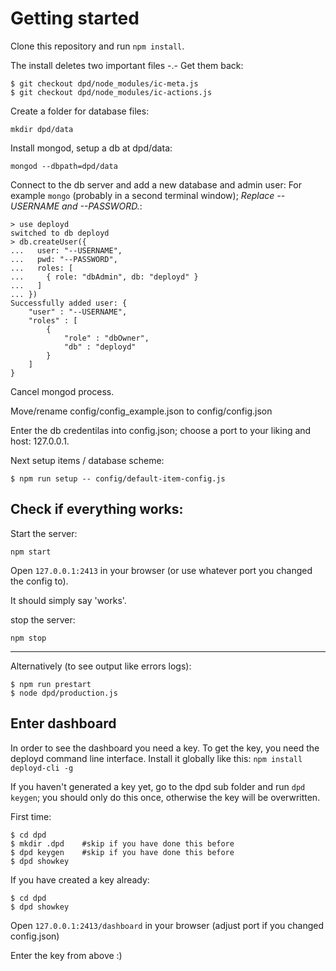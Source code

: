 # Getting started

Clone this repository and run ``npm install``.

The install deletes two important files -.- Get them back:

```console 
$ git checkout dpd/node_modules/ic-meta.js 
$ git checkout dpd/node_modules/ic-actions.js 
```


Create a folder for database files:

```mkdir dpd/data```

Install mongod, setup a db at dpd/data:

``` mongod --dbpath=dpd/data ```

Connect to the db server and add a new database and admin user: For example ```mongo``` (probably in a second terminal window);
_Replace --USERNAME and --PASSWORD._:

```
> use deployd
switched to db deployd
> db.createUser({
...   user: "--USERNAME",
...   pwd: "--PASSWORD",
...   roles: [
...     { role: "dbAdmin", db: "deployd" } 
...   ]
... })
Successfully added user: {
	"user" : "--USERNAME",
	"roles" : [
		{
			"role" : "dbOwner",
			"db" : "deployd"
		}
	]
} 
```

Cancel mongod process.

Move/rename config/config_example.json to config/config.json

Enter the db credentilas into config.json; choose a port to your liking and host: 127.0.0.1.

Next setup items / database scheme:

```console
$ npm run setup -- config/default-item-config.js
```

## Check if everything works:


Start the server: 

```
npm start
```

Open ```127.0.0.1:2413``` in your browser (or use whatever port you changed the config to).

It should simply say 'works'.


stop the server:

```
npm stop
```

---


Alternatively (to see output like errors logs):

``` console
$ npm run prestart
$ node dpd/production.js
```


## Enter dashboard

In order to see the dashboard you need a key. To get the key, you need the deployd command line interface.
Install it globally like this: `` npm install deployd-cli -g ``

If you haven't generated a key yet, go to the dpd sub folder and run ```dpd keygen```; you should only do this once, otherwise the key will be overwritten.

First time:
```console
$ cd dpd
$ mkdir .dpd	#skip if you have done this before
$ dpd keygen    #skip if you have done this before
$ dpd showkey
```

If you have created a key already:

```
$ cd dpd
$ dpd showkey
```


Open ```127.0.0.1:2413/dashboard``` in your browser (adjust port if you changed config.json)

Enter the key from above :)


